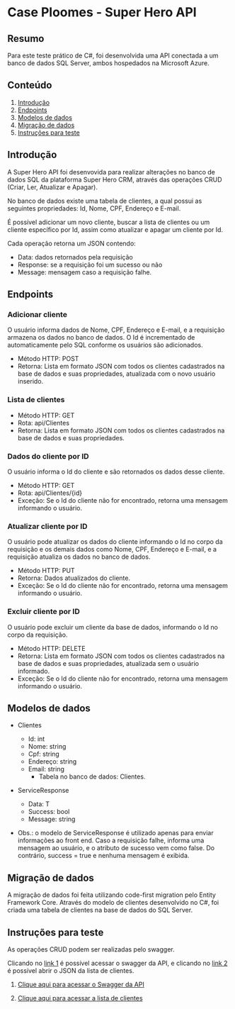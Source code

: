 # Case Ploomes - Super Hero API

## Resumo
Para este teste prático de C#, foi desenvolvida uma API conectada a um banco de dados SQL Server, ambos hospedados na Microsoft Azure.

## Conteúdo

1. [Introdução](#introdução)    
2. [Endpoints](#endpoints)   
3. [Modelos de dados](#modelos-de-dados)
4. [Migração de dados](#migração-de-dados)    
5. [Instruções para teste](#instruções-para-teste)

## Introdução
A Super Hero API foi desenvovida para realizar alterações no banco de dados SQL da plataforma Super Hero CRM, através das operações CRUD (Criar, Ler, Atualizar e Apagar).

No banco de dados existe uma tabela de clientes, a qual possui as seguintes propriedades: Id, Nome, CPF, Endereço e E-mail.

É possível adicionar um novo cliente, buscar a lista de clientes ou um cliente específico por Id, assim como atualizar e apagar um cliente por Id.

Cada operação retorna um JSON contendo:
- Data: dados retornados pela requisição
- Response: se a requisição foi um sucesso ou não
- Message: mensagem caso a requisição falhe.

## Endpoints

### Adicionar cliente

O usuário informa dados de Nome, CPF, Endereço e E-mail, e a requisição armazena os dados no banco de dados.
O Id é incrementado de automaticamente pelo SQL conforme os usuários são adicionados.

- Método HTTP: POST
- Retorna: Lista em formato JSON com todos os clientes cadastrados na base de dados e suas propriedades, atualizada com o novo usuário inserido.

### Lista de clientes

- Método HTTP: GET
- Rota: api/Clientes
- Retorna: Lista em formato JSON com todos os clientes cadastrados na base de dados e suas propriedades.

### Dados do cliente por ID

O usuário informa o Id do cliente e são retornados os dados desse cliente.

- Método HTTP: GET
- Rota: api/Clientes/{id}
- Exceção: Se o Id do cliente não for encontrado, retorna uma mensagem informando o usuário.


### Atualizar cliente por ID

O usuário pode atualizar os dados do cliente informando o Id no corpo da requisição e os demais dados como Nome, CPF, Endereço e E-mail, e a requisição atualiza os dados no banco de dados.

- Método HTTP: PUT
- Retorna: Dados atualizados do cliente.
- Exceção: Se o Id do cliente não for encontrado, retorna uma mensagem informando o usuário.

### Excluir cliente por ID

O usuário pode excluir um cliente da base de dados, informando o Id no corpo da requisição.

- Método HTTP: DELETE
- Retorna: Lista em formato JSON com todos os clientes cadastrados na base de dados e suas propriedades, atualizada sem o usuário informado.
- Exceção: Se o Id do cliente não for encontrado, retorna uma mensagem informando o usuário.

## Modelos de dados

- Clientes
    - Id: int
    - Nome: string
    - Cpf: string
    - Endereço: string
    - Email: string
        - Tabela no banco de dados: Clientes.

- ServiceResponse
    - Data: T
    - Success: bool
    - Message: string

- Obs.: o modelo de ServiceResponse é utilizado apenas para enviar informações ao front end. Caso a requisição falhe, informa uma mensagem ao usuário, e o atributo de sucesso vem como false. Do contrário, success = true e nenhuma mensagem é exibida.

## Migração de dados

A migração de dados foi feita utilizando code-first migration pelo Entity Framework Core. Através do modelo de clientes desenvolvido no C#, foi criada uma tabela de clientes na base de dados do SQL Server.

## Instruções para teste

As operações CRUD podem ser realizadas pelo swagger.

Clicando no [link 1](https://caseploomes-api.azurewebsites.net/index.html) é possível acessar o swagger da API, e clicando no [link 2](https://caseploomes-api.azurewebsites.net/api/clientes) é possível abrir o JSON da lista de clientes.

1. [Clique aqui para acessar o Swagger da API](https://caseploomes-api.azurewebsites.net/index.html)

2. [Clique aqui para acessar a lista de clientes](https://caseploomes-api.azurewebsites.net/api/clientes)




    





